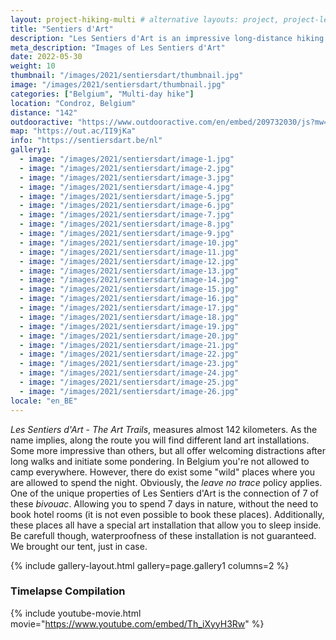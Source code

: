```yaml
---
layout: project-hiking-multi # alternative layouts: project, project-left, project-right, project-top
title: "Sentiers d'Art"
description: "Les Sentiers d'Art is an impressive long-distance hiking trail in Belgium. Here are the stories and images of my days on the trail. <br> --- <br> Les Sentiers d'Art is een impressionate langeafstandswandeling in België. Hier kan je het verhaal en mijn foto's vinden van mijn dagen op deze wandeling."
meta_description: "Images of Les Sentiers d'Art"
date: 2022-05-30
weight: 10
thumbnail: "/images/2021/sentiersdart/thumbnail.jpg"
image: "/images/2021/sentiersdart/thumbnail.jpg"
categories: ["Belgium", "Multi-day hike"]
location: "Condroz, Belgium"
distance: "142"
outdooractive: "https://www.outdooractive.com/en/embed/209732030/js?mw=false&usr=4imcb1&key=USR-LKA30EGO-EMWGMIS4-4OSSTG7J"
map: "https://out.ac/II9jKa"
info: "https://sentiersdart.be/nl"
gallery1:
  - image: "/images/2021/sentiersdart/image-1.jpg"
  - image: "/images/2021/sentiersdart/image-2.jpg"
  - image: "/images/2021/sentiersdart/image-3.jpg"
  - image: "/images/2021/sentiersdart/image-4.jpg"
  - image: "/images/2021/sentiersdart/image-5.jpg"
  - image: "/images/2021/sentiersdart/image-6.jpg"
  - image: "/images/2021/sentiersdart/image-7.jpg"
  - image: "/images/2021/sentiersdart/image-8.jpg"
  - image: "/images/2021/sentiersdart/image-9.jpg"
  - image: "/images/2021/sentiersdart/image-10.jpg"
  - image: "/images/2021/sentiersdart/image-11.jpg"
  - image: "/images/2021/sentiersdart/image-12.jpg"
  - image: "/images/2021/sentiersdart/image-13.jpg"
  - image: "/images/2021/sentiersdart/image-14.jpg"
  - image: "/images/2021/sentiersdart/image-15.jpg"
  - image: "/images/2021/sentiersdart/image-16.jpg"
  - image: "/images/2021/sentiersdart/image-17.jpg"
  - image: "/images/2021/sentiersdart/image-18.jpg"
  - image: "/images/2021/sentiersdart/image-19.jpg"
  - image: "/images/2021/sentiersdart/image-20.jpg"
  - image: "/images/2021/sentiersdart/image-21.jpg"
  - image: "/images/2021/sentiersdart/image-22.jpg"
  - image: "/images/2021/sentiersdart/image-23.jpg"
  - image: "/images/2021/sentiersdart/image-24.jpg"
  - image: "/images/2021/sentiersdart/image-25.jpg"
  - image: "/images/2021/sentiersdart/image-26.jpg"
locale: "en_BE"
---
```


*Les Sentiers d'Art* - *The Art Trails*, measures almost 142 kilometers. As the name implies, along the route you will find different land art installations. Some more impressive than others, but all offer welcoming distractions after long walks and initiate some pondering. In Belgium you're not allowed to camp everywhere. However, there do exist some "wild" places where you are allowed to spend the night. Obviously, the *leave no trace* policy applies. One of the unique properties of Les Sentiers d'Art is the connection of 7 of these *bivouac*. Allowing you to spend 7 days in nature, without the need to book hotel rooms (it is not even possible to book these places). Additionally, these places all have a special art installation that allow you to sleep inside. Be carefull though, waterproofness of these installation is not guaranteed. We brought our tent, just in case.

{% include gallery-layout.html gallery=page.gallery1 columns=2 %}

### Timelapse Compilation

{% include youtube-movie.html movie="https://www.youtube.com/embed/Th_iXyyH3Rw" %}





